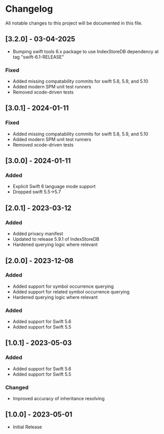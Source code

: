 # Changelog

All notable changes to this project will be documented in this file.

## [3.2.0] - 03-04-2025

- Bumping swift tools 6.x package to use IndexStoreDB dependency at tag "swift-6.1-RELEASE"

### Fixed

- Added missing compatability commits for swift 5.8, 5.9, and 5.10
- Added modern SPM unit test runners
- Removed xcode-driven tests

## [3.0.1] - 2024-01-11

### Fixed

- Added missing compatability commits for swift 5.8, 5.9, and 5.10
- Added modern SPM unit test runners
- Removed xcode-driven tests

## [3.0.0] - 2024-01-11

### Added

- Explicit Swift 6 language mode support
- Dropped swift 5.5->5.7


## [2.0.1] - 2023-03-12

### Added

- Added privacy manifest
- Updated to release 5.9.1 of IndexStoreDB
- Hardened querying logic where relevant


## [2.0.0] - 2023-12-08

### Added

- Added support for symbol occurrence querying
- Added support for related symbol occurrence querying
- Hardened querying logic where relevant

### Added

- Added support for Swift 5.6
- Added support for Swift 5.5

## [1.0.1] - 2023-05-03

### Added

- Added support for Swift 5.6
- Added support for Swift 5.5

### Changed

- Improved accuracy of inheritance resolving

## [1.0.0] - 2023-05-01

- Initial Release